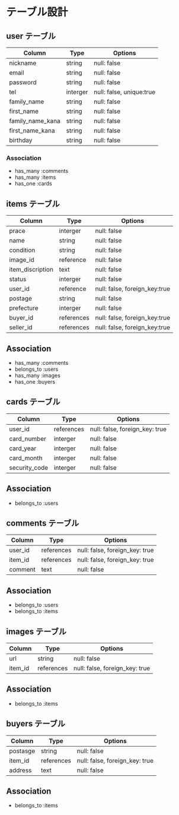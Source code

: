 # テーブル設計

## user テーブル

| Column           | Type    | Options                 |
| --------         | ------  | -----------             |
| nickname         | string  | null: false             |
| email            | string  | null: false             |
| password         | string  | null: false             |
| tel              | interger| null: false, unique:true|
| family_name      | string  | null: false             |
| first_name       | string  | null: false             |
| family_name_kana | string  | null: false             |
| first_name_kana  | string  | null: false             |
| birthday         | string  | null: false             |

### Association

- has_many :comments
- has_many :items
- has_one  :cards

## items テーブル

| Column          | Type     | Options                      |
| ----------------| -------- | ---------------------------- |
| prace           | interger | null: false                  |
| name            | string   | null: false                  |
| condition       | string   | null: false                  |
| image_id        | reference| null: false                  |
| item_discription| text     | null: false                  |
| status          | interger | null: false                  |
| user_id         | reference| null: false, foreign_key:true|
| postage         | string   | null: false                  |
| prefecture      | interger | null: false                  |
| buyer_id        |references| null: false, foreign_key:true|
| seller_id       |references| null: false, foreign_key:true|

## Association
- has_many :comments
- belongs_to :users
- has_many :images
- has_one :buyers

## cards テーブル

| Column      | Type       | Options                        |
| ------------| ---------- | ------------------------------ |
| user_id     | references | null: false, foreign_key: true |
| card_number | interger   | null: false                    |
| card_year   | interger   | null: false                    |
| card_month  | interger   | null: false                    |
|security_code| interger   | null: false                    |

## Association
- belongs_to :users

## comments テーブル

| Column  | Type        | Options                        |
| ------- | ----------- | ------------------------------ |
| user_id | references  | null: false, foreign_key: true |
| item_id | references  | null: false, foreign_key: true |
| comment | text        | null: false                    |

## Association
- belongs_to :users
- belongs_to :items

## images テーブル

| Column  | Type        | Options                        |
| ------- | ----------- | ------------------------------ |
| url     | string      | null: false                    |
| item_id | references  | null: false, foreign_key: true |

## Association
- belongs_to :items

## buyers テーブル

| Column  | Type        | Options                        |
| ------- | ----------- | ------------------------------ |
| postasge| string      | null: false                    |
| item_id | references  | null: false, foreign_key: true |
| address | text        | null: false                    |

## Association
- belongs_to :items

